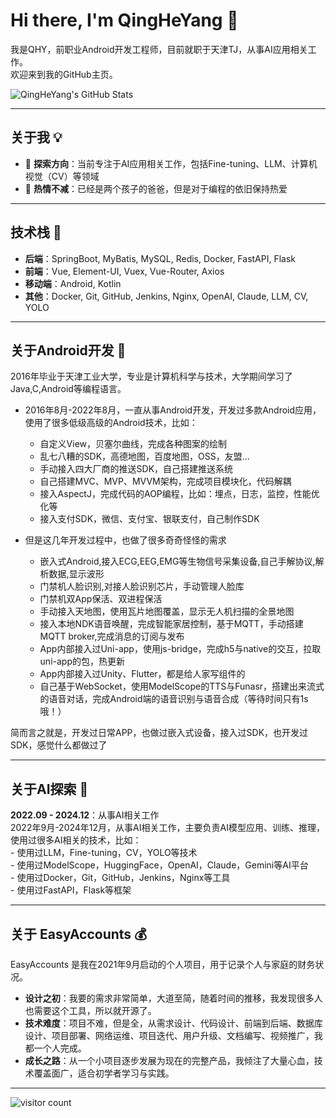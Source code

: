 # Hi there, I'm QingHeYang 👋  

我是QHY，前职业Android开发工程师，目前就职于天津TJ，从事AI应用相关工作。  
欢迎来到我的GitHub主页。

<!-- GitHub Stats Card -->
<p align="left">
  <img src="https://github-readme-stats.vercel.app/api?username=QingHeYang&show_icons=true&theme=tokyonight" alt="QingHeYang's GitHub Stats" />
</p>



---

## 关于我 💡

- 🔭 **探索方向**：当前专注于AI应用相关工作，包括Fine-tuning、LLM、计算机视觉（CV）等领域  
- 🌱 **热情不减**：已经是两个孩子的爸爸，但是对于编程的依旧保持热爱

---

## 技术栈 🔧

- **后端**：SpringBoot, MyBatis, MySQL, Redis, Docker, FastAPI, Flask  
- **前端**：Vue, Element-UI, Vuex, Vue-Router, Axios  
- **移动端**：Android, Kotlin  
- **其他**：Docker, Git, GitHub, Jenkins, Nginx, OpenAI, Claude, LLM, CV, YOLO

---

## 关于Android开发 📱

2016年毕业于天津工业大学，专业是计算机科学与技术，大学期间学习了Java,C,Android等编程语言。
- 2016年8月-2022年8月，一直从事Android开发，开发过多款Android应用，使用了很多低级高级的Android技术，比如：  
    - 自定义View，贝塞尔曲线，完成各种图案的绘制
    - 乱七八糟的SDK，高德地图，百度地图，OSS，友盟...
    - 手动接入四大厂商的推送SDK，自己搭建推送系统    
    - 自己搭建MVC、MVP、MVVM架构，完成项目模块化，代码解耦  
    - 接入AspectJ，完成代码的AOP编程，比如：埋点，日志，监控，性能优化等  
    - 接入支付SDK，微信、支付宝、银联支付，自己制作SDK  

- 但是这几年开发过程中，也做了很多奇奇怪怪的需求
    - 嵌入式Android,接入ECG,EEG,EMG等生物信号采集设备,自己手解协议,解析数据,显示波形
    - 门禁机人脸识别,对接人脸识别芯片，手动管理人脸库  
    - 门禁机双App保活、双进程保活  
    - 手动接入天地图，使用瓦片地图覆盖，显示无人机扫描的全景地图  
    - 接入本地NDK语音唤醒，完成智能家居控制，基于MQTT，手动搭建MQTT broker,完成消息的订阅与发布  
    - App内部接入过Uni-app，使用js-bridge，完成h5与native的交互，拉取uni-app的包，热更新  
    - App内部接入过Unity、Flutter，都是给人家写组件的  
    - 自己基于WebSocket，使用ModelScope的TTS与Funasr，搭建出来流式的语音对话，完成Android端的语音识别与语音合成（等待时间只有1s哦！）   

简而言之就是，开发过日常APP，也做过嵌入式设备，接入过SDK，也开发过SDK，感觉什么都做过了  

---

## 关于AI探索 🤖

**2022.09 - 2024.12**：从事AI相关工作  
2022年9月-2024年12月，从事AI相关工作，主要负责AI模型应用、训练、推理，使用过很多AI相关的技术，比如：  
    - 使用过LLM，Fine-tuning，CV，YOLO等技术  
    - 使用过ModelScope，HuggingFace，OpenAI，Claude，Gemini等AI平台  
    - 使用过Docker，Git，GitHub，Jenkins，Nginx等工具  
    - 使用过FastAPI，Flask等框架  

---

## 关于 EasyAccounts 💰

EasyAccounts 是我在2021年9月启动的个人项目，用于记录个人与家庭的财务状况。  
- **设计之初**：我要的需求非常简单，大道至简，随着时间的推移，我发现很多人也需要这个工具，所以就开源了。 
- **技术难度**：项目不难，但是全，从需求设计、代码设计、前端到后端、数据库设计、项目部署、网络运维、项目迭代、用户升级、文档编写、视频推广，我都一个人完成。  
- **成长之路**：从一个小项目逐步发展为现在的完整产品，我倾注了大量心血，技术覆盖面广，适合初学者学习与实践。  

---

<!-- Visitor Count -->
<p align="left">
  <img src="https://komarev.com/ghpvc/?username=QingHeYang&color=brightgreen" alt="visitor count" />
</p>
